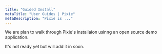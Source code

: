 ```yaml
---
title: "Guided Install"
metaTitle: "User Guides | Pixie"
metaDescription: "Pixie is ..."
---
```


We are plan to walk through Pixie's installaion usinng an open source demo application. 

It's not ready yet but will add it in soon.